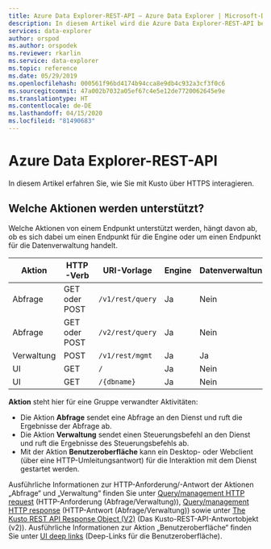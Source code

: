 ```yaml
---
title: Azure Data Explorer-REST-API – Azure Data Explorer | Microsoft-Dokumentation
description: In diesem Artikel wird die Azure Data Explorer-REST-API beschrieben.
services: data-explorer
author: orspod
ms.author: orspodek
ms.reviewer: rkarlin
ms.service: data-explorer
ms.topic: reference
ms.date: 05/29/2019
ms.openlocfilehash: 000561f96bd4174b94cca8e9db4c932a3cf3f0c6
ms.sourcegitcommit: 47a002b7032a05ef67c4e5e12de7720062645e9e
ms.translationtype: HT
ms.contentlocale: de-DE
ms.lasthandoff: 04/15/2020
ms.locfileid: "81490683"
---
```

# <a name="azure-data-explorer-rest-api"></a>Azure Data Explorer-REST-API

In diesem Artikel erfahren Sie, wie Sie mit Kusto über HTTPS interagieren.

## <a name="what-actions-are-supported"></a>Welche Aktionen werden unterstützt?

Welche Aktionen von einem Endpunkt unterstützt werden, hängt davon ab, ob es sich dabei um einen Endpunkt für die Engine oder um einen Endpunkt für die Datenverwaltung handelt.

|Aktion         |HTTP-Verb  |URI-Vorlage             |Engine|Datenverwaltung|Authentifizierung?|
|---------------|-----------|-------------------------|------|---------------|---------------|
|Abfrage          |GET oder POST|`/v1/rest/query`         |Ja   |Nein             |Ja            |
|Abfrage          |GET oder POST|`/v2/rest/query`         |Ja   |Nein             |Ja            |
|Verwaltung     |POST       |`/v1/rest/mgmt`          |Ja   |Ja            |Ja            |
|UI             |GET        |`/`                      |Ja   |Nein             |Nein             |
|UI             |GET        |`/{dbname}`              |Ja   |Nein             |Nein             |

**Aktion** steht hier für eine Gruppe verwandter Aktivitäten:

* Die Aktion **Abfrage** sendet eine Abfrage an den Dienst und ruft die Ergebnisse der Abfrage ab.
* Die Aktion **Verwaltung** sendet einen Steuerungsbefehl an den Dienst und ruft die Ergebnisse des Steuerungsbefehls ab.
* Mit der Aktion **Benutzeroberfläche** kann ein Desktop- oder Webclient (über eine HTTP-Umleitungsantwort) für die Interaktion mit dem Dienst gestartet werden.

Ausführliche Informationen zur HTTP-Anforderung/-Antwort der Aktionen „Abfrage“ und „Verwaltung“ finden Sie unter [Query/management HTTP request](./request.md) (HTTP-Anforderung (Abfrage/Verwaltung)), [Query/management HTTP response](./response.md) (HTTP-Antwort (Abfrage/Verwaltung)) sowie unter [The Kusto REST API Response Object (V2)](./response2.md) (Das Kusto-REST-API-Antwortobjekt (v2)). Ausführliche Informationen zur Aktion „Benutzeroberfläche“ finden Sie unter [UI deep links](./deeplink.md) (Deep-Links für die Benutzeroberfläche).
